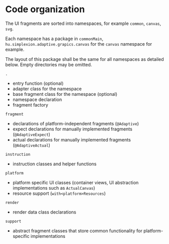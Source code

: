 # Code organization

The UI fragments are sorted into namespaces, for example `common`, `canvas`, `svg`.

Each namespace has a package in `commonMain`, `hu.simplexion.adaptive.grapics.canvas` for the `canvas` namespace for example.

The layout of this package shall be the same for all namespaces as detailed below. Empty directories
may be omitted.

`.`
* entry function (optional)
* adapter class for the namespace
* base fragment class for the namespace (optional)
* namespace declaration
* fragment factory

`fragment`
* declarations of platform-independent fragments (`@Adaptive`)
* expect declarations for manually implemented fragments (`@AdaptiveExpect`)
* actual declarations for manually implemented fragments (`@AdaptiveActual`)

`instruction`
* instruction classes and helper functions

`platform`
* platform specific UI classes (container views, UI abstraction implementations such as `ActualCanvas`)
* resource support (`with<platform>Resources`)

`render`
* render data class declarations

`support`
* abstract fragment classes that store common functionality for platform-specific implementations